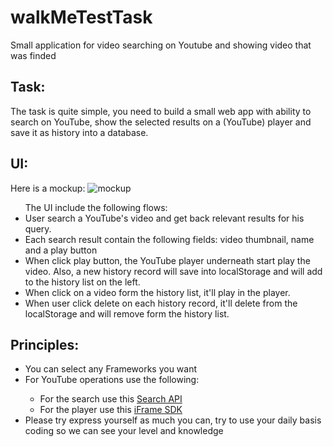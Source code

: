 # walkMeTestTask
Small application for video searching on Youtube and showing video that was finded

<h2>Task:</h2>

The task is quite simple, you need to build a small web app with ability to search on YouTube, show the selected results on a (YouTube) player and save it as history into a database.

<h2>UI:</h2>

Here is a mockup: 
<img src="https://github.com/vlasnet/walkMeTestTask/tree/master/public/mock.png" alt="mockup">

<ul>The UI include the following flows:

<li>User search a YouTube's video and get back relevant results for his query.</li>
<li>Each search result contain the following fields: video thumbnail, name and a play button</li>
<li>When click play button, the YouTube player underneath start play the video. Also, a new history record will save into localStorage and will add to the history list on the left.</li>
<li>When click on a video form the history list, it'll play in the player.</li>
<li>When user click delete on each history record, it'll delete from the localStorage and will remove form the history list.</li>
</ul>

<h2>Principles:</h2>

<ul>
<li>You can select any Frameworks you want</li>
<li>For YouTube operations use the following:</li>
  <ul>
    <li>For the search use this <a href="https://developers.google.com/youtube/v3/docs/search">Search API</a></li>
    <li>For the player use this  <a href="https://developers.google.com/youtube/iframe_api_reference">iFrame SDK</a></li>
  </ul>
<li>Please try express yourself as much you can, try to use your daily basis coding so we can see your level and knowledge</li>
</ul>
